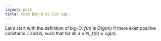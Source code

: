 ```yaml
---
layout: post
title: From Big-O to lim sup.
---
```


<script type="text/javascript" src="http://cdn.mathjax.org/mathjax/latest/MathJax.js?config=TeX-AMS-MML_HTMLorMML"></script>

Let's start with the definition of big-O. $f(n)$ is $O(g(n))$ if there exist positive constants $c$ and $N$, such that for all $n \geq N$, $f(n) \leq cg(n)$.
